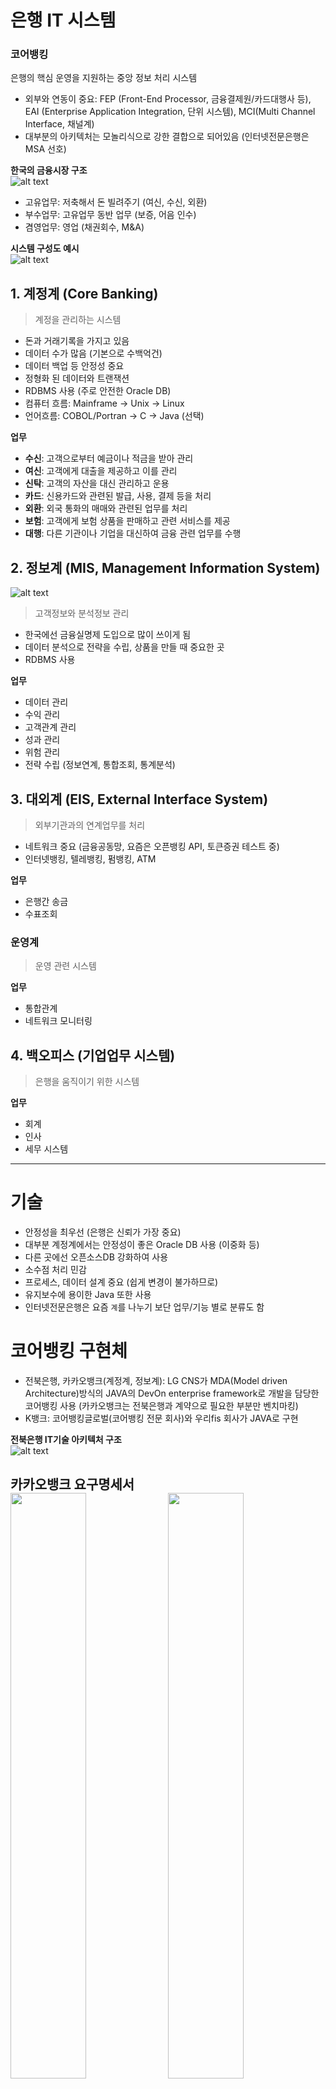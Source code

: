 # 은행 IT 시스템
### 코어뱅킹
은행의 핵심 운영을 지원하는 중앙 정보 처리 시스템
- 외부와 연동이 중요: FEP (Front-End Processor, 금융결제원/카드대행사 등), EAI (Enterprise Application Integration, 단위 시스템), MCI(Multi Channel Interface, 채널계)
- 대부분의 아키텍처는 모놀리식으로 강한 결합으로 되어있음 (인터넷전문은행은 MSA 선호)

**한국의 금융시장 구조**  
![alt text](image.png)

- 고유업무: 저축해서 돈 빌려주기 (여신, 수신, 외환)
- 부수업무: 고유업무 동반 업무 (보증, 어음 인수)
- 겸영업무: 영업 (채권회수, M&A)

**시스템 구성도 예시**  
![alt text](image-1.png)

## 1. 계정계 (Core Banking)
> 계정을 관리하는 시스템

- 돈과 거래기록을 가지고 있음
- 데이터 수가 많음 (기본으로 수백억건)
- 데이터 백업 등 안정성 중요
- 정형화 된 데이터와 트랜잭션
- RDBMS 사용 (주로 안전한 Oracle DB)
- 컴퓨터 흐름: Mainframe -> Unix -> Linux
- 언어흐름: COBOL/Portran -> C -> Java (선택)

**업무**  
- **수신**: 고객으로부터 예금이나 적금을 받아 관리
- **여신**: 고객에게 대출을 제공하고 이를 관리
- **신탁**: 고객의 자산을 대신 관리하고 운용
- **카드**: 신용카드와 관련된 발급, 사용, 결제 등을 처리
- **외환**: 외국 통화의 매매와 관련된 업무를 처리
- **보험**: 고객에게 보험 상품을 판매하고 관련 서비스를 제공
- **대행**: 다른 기관이나 기업을 대신하여 금융 관련 업무를 수행

## 2. 정보계 (MIS, Management Information System)
![alt text](image-2.png)

> 고객정보와 분석정보 관리

- 한국에선 금융실명제 도입으로 많이 쓰이게 됨 
- 데이터 분석으로 전략을 수립, 상품을 만들 때 중요한 곳
- RDBMS 사용

**업무**  
- 데이터 관리
- 수익 관리
- 고객관계 관리
- 성과 관리
- 위험 관리
- 전략 수립 (정보연계, 통합조회, 통계분석)


## 3. 대외계 (EIS, External Interface System)
> 외부기관과의 연계업무를 처리

- 네트워크 중요 (금융공동망, 요즘은 오픈뱅킹 API, 토큰증권 테스트 중)
- 인터넷뱅킹, 텔레뱅킹, 펌뱅킹, ATM

**업무**  
- 은행간 송금
- 수표조회

### 운영계
> 운영 관련 시스템

**업무**  
- 통합관계
- 네트워크 모니터링


## 4. 백오피스 (기업업무 시스템)
> 은행을 움직이기 위한 시스템

**업무**  
- 회계
- 인사
- 세무 시스템

---

# 기술
- 안정성을 최우선 (은행은 신뢰가 가장 중요)
- 대부분 계정계에서는 안정성이 좋은 Oracle DB 사용 (이중화 등)
- 다른 곳에선 오픈소스DB 강화하여 사용
- 소수점 처리 민감
- 프로세스, 데이터 설계 중요 (쉽게 변경이 불가하므로)
- 유지보수에 용이한 Java 또한 사용
- 인터넷전문은행은 요즘 `계`를 나누기 보단 업무/기능 별로 분류도 함


# 코어뱅킹 구현체
- 전북은행, 카카오뱅크(계정계, 정보계): LG CNS가 MDA(Model driven Architecture)방식의 JAVA의 DevOn enterprise framework로 개발을 담당한 코어뱅킹 사용 (카카오뱅크는 전북은행과 계약으로 필요한 부분만 벤치마킹)
- K뱅크: 코어뱅킹글로벌(코어뱅킹 전문 회사)와 우리fis 회사가 JAVA로 구현

**전북은행 IT기술 아키텍처 구조**  
![alt text](image-3.png)

**카카오뱅크 요구명세서**  
<img src="image-4.png" width="49%"></img>
<img src="image-5.png" width="49%"></img>
---

# DevOn framework
Spring기반의 운영환경에서 고성능의 대용량 처리로 그 기술력이 검증된 프레임워크 (유지보수 서비스를 통해 시스템 특화기능과 공통 기능)

- [DevOn NCD](https://www.lgcns.com/business/dxsolution/devonncd/)
- [아직도 개발할 때 코딩하니? 이제 코딩없이 개발한다! 경이로운 DevOn NCD](https://wikidocs.net/book/5632)
- [기업 IT 프로젝트에 날개를 달아줄 ‘LG CNS DevOn’](https://www.lgcns.com/blog/cns-tech/solution/13026/)
- [‘DevOn’ LG CNS 아키텍처 솔루션은 무엇일까?](https://www.lgcns.com/blog/cns-tech/solution/13213/)
- [LG CNS DEVON FRAMEWORK](https://ebson.tistory.com/132)
- [\[DevOn MDD\] 컴포넌트 종류](https://velog.io/@jungmyeong96/DevOn-MDD)

---

# 참조
**코어뱅킹**  
- [서버와 계정계를 잇는 뱅킹API 개발자 이야기](https://brunch.co.kr/@kakaobankplus/28)
- [코어뱅킹팀 수신업무 IT 담당자 Steve의 이야기](https://kakaobank.recruiter.co.kr/appsite/company/callSubPage?code1=4000&code2=4500)

**구현체 뉴스**  
- [K뱅크 vs 카카오뱅크, IT시스템의 같은 점과 다른 점](https://byline.network/2016/04/1-116/)
- [카카오뱅크-LG CNS, 계약 안하나 못하나](http://m.bikorea.net/news/articleView.html?idxno=14530): 자세함
- [제3인터넷은행 토스뱅크, 전산시스템은 전북은행 모델 유력…LG CNS 우선협상](https://m.ddaily.co.kr/page/view/2020040808430060385)
- [카카오뱅크, 은행 IT에 새 이정표를 제시했다](https://m.dongascience.com/news.php?idx=19271)
